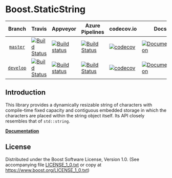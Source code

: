 # Boost.StaticString

Branch          | Travis | Appveyor | Azure Pipelines | codecov.io | Docs | Matrix |
:-------------: | ------ | -------- | --------------- | ---------- | ---- | ------ |
[`master`](https://github.com/sdkrystian/static_string/tree/master) | [![Build Status](https://travis-ci.org/sdkrystian/static_string.svg?branch=master)](https://travis-ci.org/sdkrystian/static_string) | [![Build status](https://ci.appveyor.com/api/projects/status/64es4wg4w7mc5wn2/branch/master?svg=true)](https://ci.appveyor.com/project/sdkrystian/static-string/branch/master) | [![Build Status](https://dev.azure.com/krystiands/static_string/_apis/build/status/sdkrystian.static_string?branchName=master)](https://dev.azure.com/krystiands/static_string/_build/latest?definitionId=1&branchName=master) | [![codecov](https://codecov.io/gh/sdkrystian/static_string/branch/master/graph/badge.svg)](https://codecov.io/gh/sdkrystian/static_string/branch/master) | [![Documentation](https://img.shields.io/badge/docs-master-brightgreen.svg)](https://sdkrystian.github.io/doc/static_string) | [![Matrix](https://img.shields.io/badge/matrix-master-brightgreen.svg)](http://www.boost.org/development/tests/master/developer/static_string.html)
[`develop`](https://github.com/sdkrystian/static_string/tree/develop) | [![Build Status](https://travis-ci.org/sdkrystian/static_string.svg?branch=develop)](https://travis-ci.org/sdkrystian/static_string) | [![Build status](https://ci.appveyor.com/api/projects/status/64es4wg4w7mc5wn2/branch/develop?svg=true)](https://ci.appveyor.com/project/sdkrystian/static-string/branch/develop) | [![Build Status](https://dev.azure.com/krystiands/static_string/_apis/build/status/sdkrystian.static_string?branchName=develop)](https://dev.azure.com/krystiands/static_string/_build/latest?definitionId=1&branchName=develop) | [![codecov](https://codecov.io/gh/sdkrystian/static_string/branch/develop/graph/badge.svg)](https://codecov.io/gh/sdkrystian/static_string/branch/develop) | [![Documentation](https://img.shields.io/badge/docs-develop-brightgreen.svg)](http://www.boost.org/doc/libs/develop/doc/html/static_string.html) | [![Matrix](https://img.shields.io/badge/matrix-develop-brightgreen.svg)](http://www.boost.org/development/tests/develop/developer/static_string.html)

## Introduction

This library provides a dynamically resizable string of characters with
compile-time fixed capacity and contiguous embedded storage in which the
characters are placed within the string object itself. Its API closely
resembles that of `std::string`.

**[Documentation](https://sdkrystian.github.io/doc/static_string/)**

## License

Distributed under the Boost Software License, Version 1.0.
(See accompanying file [LICENSE_1_0.txt](LICENSE_1_0.txt) or copy at
https://www.boost.org/LICENSE_1_0.txt)
